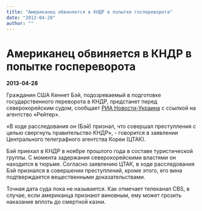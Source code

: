 ```yaml
---
title: "Американец обвиняется в КНДР в попытке госпереворота"
date: "2013-04-28"
author: ""
---
```


# Американец обвиняется в КНДР в попытке госпереворота

**2013-04-28** 

Гражданин США Кеннет Бэй, подозреваемый в подготовке государственного переворота в КНДР, предстанет перед северокорейским судом, сообщает [РИА Новости-Украина](http://rian.com.ua/) с ссылкой на агентство «Рейтер».

«В ходе расследования он (Бэй) признал, что совершал преступления с целью свергнуть правительство КНДР», - говорится в заявлении Центрального телеграфного агентства Кореи (ЦТАК).

Бэй приехал в КНДР в ноябре прошлого года в составе туристической группы. С момента задержания северокорейскими властями он находится в тюрьме. Согласно заявлению ЦТАК, в ходе расследования Бэй признался в совершении преступлений, кроме этого, его вина подтверждается вещественными доказательствами.

Точная дата суда пока не называется. Как отмечает телеканал CBS, в случае, если американца признают виновным, ему может грозить наказание вплоть до смертной казни.